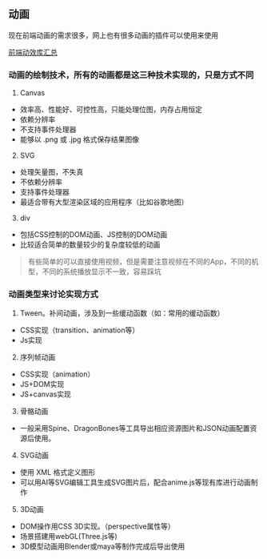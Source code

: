 ## 动画
现在前端动画的需求很多，网上也有很多动画的插件可以使用来使用

[前端动效库汇总](https://juejin.im/post/5cc089eae51d456e7d189f9d)


### 动画的绘制技术，所有的动画都是这三种技术实现的，只是方式不同
1. Canvas
  - 效率高、性能好、可控性高，只能处理位图，内存占用恒定
  - 依赖分辨率
  - 不支持事件处理器
  - 能够以 .png 或 .jpg 格式保存结果图像
2. SVG
  - 处理矢量图，不失真
  - 不依赖分辨率
  - 支持事件处理器
  - 最适合带有大型渲染区域的应用程序（比如谷歌地图）
3. div
  - 包括CSS控制的DOM动画、JS控制的DOM动画
  - 比较适合简单的数量较少的复杂度较低的动画

> 有些简单的可以直接使用视频，但是需要注意视频在不同的App，不同的机型，不同的系统播放显示不一致，容易踩坑


### 动画类型来讨论实现方式
1. Tween。补间动画，涉及到一些缓动函数（如：常用的缓动函数）
  - CSS实现（transition、animation等）
  - Js实现

2. 序列帧动画
  -  CSS实现（animation）
  -  JS+DOM实现
  -  JS+canvas实现

3. 骨骼动画
  - 一般采用Spine、DragonBones等工具导出相应资源图片和JSON动画配置资源后使用。

4. SVG动画
  - 使用 XML 格式定义图形
  - 可以用AI等SVG编辑工具生成SVG图片后，配合anime.js等现有库进行动画制作

5. 3D动画
  - DOM操作用CSS 3D实现。（perspective属性等）
  - 场景搭建用webGL(Three.js等)
  - 3D模型动画用Blender或maya等制作完成后导出使用